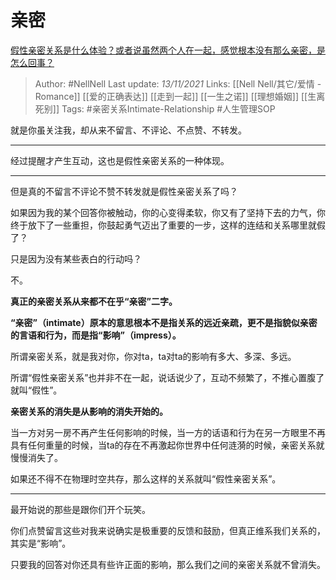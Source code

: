 # 亲密
[假性亲密关系是什么体验？或者说虽然两个人在一起，感觉根本没有那么亲密，是怎么回事？](https://www.zhihu.com/question/34599589/answer/2219342257)

> Author: #NellNell 
Last update: *13/11/2021* 
Links: [[Nell Nell/其它/爱情 - Romance]] [[爱的正确表达]] [[走到一起]] [[一生之诺]] [[理想婚姻]] [[生离死别]]
Tags:  #亲密关系Intimate-Relationship #人生管理SOP 
  

就是你虽关注我，却从来不留言、不评论、不点赞、不转发。

---

经过提醒才产生互动，这也是假性亲密关系的一种体现。

---

但是真的不留言不评论不赞不转发就是假性亲密关系了吗？

如果因为我的某个回答你被触动，你的心变得柔软，你又有了坚持下去的力气，你终于放下了一些重担，你鼓起勇气迈出了重要的一步，这样的连结和关系哪里就假了？

只是因为没有某些表白的行动吗？

不。

**真正的亲密关系从来都不在乎“亲密”二字。**

**“亲密”（intimate）原本的意思根本不是指关系的远近亲疏，更不是指貌似亲密的言语和行为，而是指“影响”（impress）。**

所谓亲密关系，就是我对你，你对ta，ta对ta的影响有多大、多深、多远。

所谓“假性亲密关系”也并非不在一起，说话说少了，互动不频繁了，不推心置腹了就叫“假性”。

**亲密关系的消失是从影响的消失开始的。**

当一方对另一房不再产生任何影响的时候，当一方的话语和行为在另一方眼里不再具有任何重量的时候，当ta的存在不再激起你世界中任何涟漪的时候，亲密关系就慢慢消失了。

如果还不得不在物理时空共存，那么这样的关系就叫“假性亲密关系”。

---

最开始说的那些是跟你们开个玩笑。

你们点赞留言这些对我来说确实是极重要的反馈和鼓励，但真正维系我们关系的，其实是“影响”。

只要我的回答对你还具有些许正面的影响，那么我们之间的亲密关系就不曾消失。